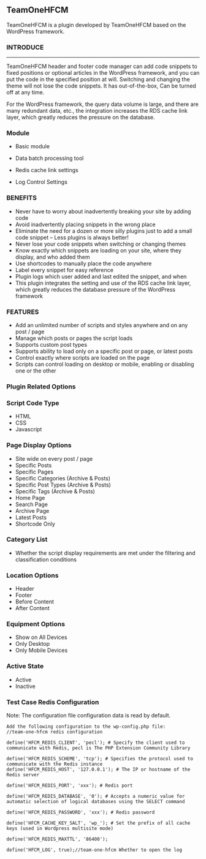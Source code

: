 ## TeamOneHFCM

TeamOneHFCM is a plugin developed by TeamOneHFCM based on the WordPress framework.

### INTRODUCE

***

TeamOneHFCM header and footer code manager can add code snippets to fixed positions or optional articles in the WordPress framework, and you can put the code in the specified position at will. Switching and changing the theme will not lose the code snippets. It has out-of-the-box, Can be turned off at any time.

For the WordPress framework, the query data volume is large, and there are many redundant data, etc., the integration increases the RDS cache link layer, which greatly reduces the pressure on the database.

### Module

- Basic module

- Data batch processing tool

- Redis cache link settings
- Log Control Settings

### BENEFITS

- Never have to worry about inadvertently breaking your site by adding code
- Avoid inadvertently placing snippets in the wrong place
- Eliminate the need for a dozen or more silly plugins just to add a small code snippet – Less plugins is always better!
- Never lose your code snippets when switching or changing themes
- Know exactly which snippets are loading on your site, where they display, and who added them
- Use shortcodes to manually place the code anywhere
- Label every snippet for easy reference
- Plugin logs which user added and last edited the snippet, and when
- This plugin integrates the setting and use of the RDS cache link layer, which greatly reduces the database pressure of the WordPress framework

### FEATURES

- Add an unlimited number of scripts and styles anywhere and on any post / page
- Manage which posts or pages the script loads
- Supports custom post types
- Supports ability to load only on a specific post or page, or latest posts
- Control exactly where scripts are loaded on the page
- Scripts can control loading on desktop or mobile, enabling or disabling one or the other

### Plugin Related Options

### Script Code Type

- HTML
- CSS
- Javascript

### Page Display Options

- Site wide on every post / page
- Specific Posts
- Specific Pages
- Specific Categories (Archive & Posts)
- Specific Post Types (Archive & Posts)
- Specific Tags (Archive & Posts)
- Home Page
- Search Page
- Archive Page
- Latest Posts
- Shortcode Only

### Category List

- Whether the script display requirements are met under the filtering and classification conditions

### Location Options

- Header
- Footer
- Before Content
- After Content

### Equipment Options

- Show on All Devices
- Only Desktop
- Only Mobile Devices

### Active State

- Active
- Inactive

### Test Case Redis Configuration

Note: The configuration file configuration data is read by default.

```
Add the following configuration to the wp-config.php file:
//team-one-hfcm redis configuration

define('HFCM_REDIS_CLIENT', 'pecl'); # Specify the client used to communicate with Redis, pecl is The PHP Extension Community Library

define('HFCM_REDIS_SCHEME', 'tcp'); # Specifies the protocol used to communicate with the Redis instance
define('HFCM_REDIS_HOST', '127.0.0.1'); # The IP or hostname of the Redis server

define('HFCM_REDIS_PORT', 'xxx'); # Redis port

define('HFCM_REDIS_DATABASE', '0'); # Accepts a numeric value for automatic selection of logical databases using the SELECT command

define('HFCM_REDIS_PASSWORD', 'xxx'); # Redis password

define('HFCM_CACHE_KEY_SALT', 'wp_'); # Set the prefix of all cache keys (used in Wordpress multisite mode)

define('HFCM_REDIS_MAXTTL', '86400');

define('HFCM_LOG', true);//team-one-hfcm Whether to open the log
```
